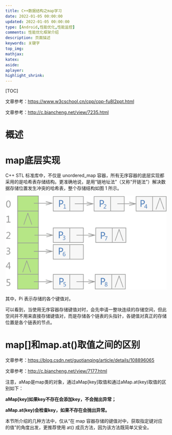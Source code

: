 ```yaml
---
title: C++数据结构之map学习
date: 2022-01-05 00:00:00
updated: 2022-01-05 00:00:00
type: [Android,性能优化,性能监控]
comments: 性能优化框架介绍
description: 页面描述
keywords: 关键字
top_img:
mathjax:
katex:
aside:
aplayer:
highlight_shrink:
---
```


[TOC]

文章参考：https://www.w3cschool.cn/cpp/cpp-fu8l2ppt.html

文章参考：http://c.biancheng.net/view/7235.html

# 概述









# map底层实现

C++ STL 标准库中，不仅是 unordered_map 容器，所有无序容器的底层实现都采用的是哈希表存储结构。更准确地说，是用“链地址法”（又称“开链法”）解决数据存储位置发生冲突的哈希表，整个存储结构如图 1 所示。

![C++ STL 无序容器存储状态示意图](images/06.C++%E6%95%B0%E6%8D%AE%E7%BB%93%E6%9E%84%E4%B9%8Bmap%E5%AD%A6%E4%B9%A0/1-200221131A4220.gif)

其中，Pi 表示存储的各个键值对。

可以看到，当使用无序容器存储键值对时，会先申请一整块连续的存储空间，但此空间并不用来直接存储键值对，而是存储各个链表的头指针，各键值对真正的存储位置是各个链表的节点。





# map[]和map.at()取值之间的区别

文章参考：https://blog.csdn.net/guotianqing/article/details/108896065

文章参考：http://c.biancheng.net/view/7177.html

注意，aMap是map类的对象，通过aMap[key]取值和通过aMap.at(key)取值的区别如下：

**aMap[key]如果key不存在会添加key，不会抛出异常；**

**aMap.at(key)会检查key，如果不存在会抛出异常。**

本节所介绍的几种方法中，仅从“在 map 容器存储的键值对中，获取指定键对应的值”的角度出发，更推荐使用 at() 成员方法，因为该方法既简单又安全。
